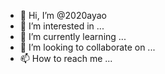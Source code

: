 - 👋 Hi, I’m @2020ayao
- 👀 I’m interested in ...
- 🌱 I’m currently learning ...
- 💞️ I’m looking to collaborate on ...
- 📫 How to reach me ...

<!---
2020ayao/2020ayao is a ✨ special ✨ repository because its `README.md` (this file) appears on your GitHub profile.
You can click the Preview link to take a look at your changes.
--->

